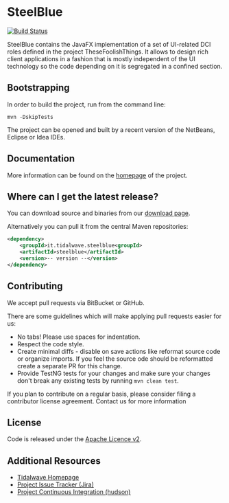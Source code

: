 SteelBlue
================================

[![Build Status](https://drone.io/bitbucket.org/tidalwave/bluehour-src/status.png)](https://drone.io/bitbucket.org/tidalwave/bluehour-src/latest)

SteelBlue contains the JavaFX implementation of a set of UI-related DCI roles defined in the project
TheseFoolishThings. It allows to design rich client applications in a fashion that is mostly independent of the
UI technology so the code depending on it is segregated in a confined section.


Bootstrapping
-------------

In order to build the project, run from the command line:

```mvn -DskipTests```

The project can be opened and built by a recent version of the NetBeans, Eclipse or Idea IDEs.


Documentation
-------------

More information can be found on the [homepage](http://steelblue.tidalwave.it) of the project.


Where can I get the latest release?
-----------------------------------
You can download source and binaries from our [download page](https://bitbucket.org/tidalwave/steelblue-src/src).

Alternatively you can pull it from the central Maven repositories:

```xml
<dependency>
    <groupId>it.tidalwave.steelblue<groupId>
    <artifactId>steelblue</artifactId>
    <version>-- version --</version>
</dependency>
```


Contributing
------------

We accept pull requests via BitBucket or GitHub.

There are some guidelines which will make applying pull requests easier for us:
* No tabs! Please use spaces for indentation.
* Respect the code style.
* Create minimal diffs - disable on save actions like reformat source code or organize imports. If you feel the source
  ode should be reformatted create a separate PR for this change.
* Provide TestNG tests for your changes and make sure your changes don't break any existing tests by running
```mvn clean test```.

If you plan to contribute on a regular basis, please consider filing a contributor license agreement. Contact us for
 more information


License
-------
Code is released under the [Apache Licence v2](https://www.apache.org/licenses/LICENSE-2.0.txt).


Additional Resources
--------------------

* [Tidalwave Homepage](http://tidalwave.it)
* [Project Issue Tracker (Jira)](http://services.tidalwave.it/jira/browse/STB)
* [Project Continuous Integration (hudson)](http://ci.tidalwave.it/ci/view/)
